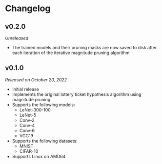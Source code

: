 # Changelog

## v0.2.0

*Unreleased*

- The trained models and their pruning masks are now saved to disk after each iteration of the iterative magnitude pruning algorithm

## v0.1.0

*Released on October 20, 2022*

- Initial release
- Implements the original lottery ticket hypothesis algorithm using magnitude pruning
- Supports the following models:
  - LeNet-300-100
  - LeNet-5
  - Conv-2
  - Conv-4
  - Conv-6
  - VGG19
- Supports the following datasets:
  - MNIST
  - CIFAR-10
- Supports Linux on AMD64
